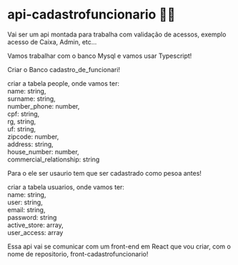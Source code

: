 # api-cadastrofuncionario 👨‍💻
Vai ser um api montada para trabalha com validação de acessos, exemplo acesso de Caixa, Admin, etc...

Vamos trabalhar com o banco Mysql e vamos usar Typescript!

Criar o Banco cadastro_de_funcionari!

criar a tabela people, onde vamos ter: <br/>
name: string, <br/>
surname: string, <br/>
number_phone: number, <br/>
cpf: string, <br/>
rg, string, <br/>
uf: string, <br/>
zipcode: number, <br/>
address: string, <br/>
house_number: number, <br/>
commercial_relationship: string


Para o ele ser usaurio tem que ser cadastrado  como pesoa antes!

criar a tabela usuarios, onde vamos ter: <br/>
name: string, <br/>
user: string, <br/>
email: string, <br/>
password: string <br/>
active_store: array, <br/>
user_access: array <br/>

Essa api vai se comunicar com um front-end em React que vou criar, com o nome de repositorio, front-cadastrofuncionario!
